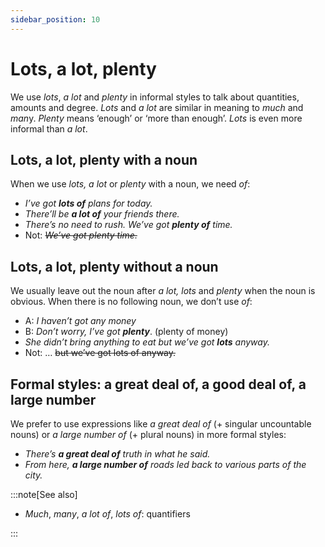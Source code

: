 ```yaml
---
sidebar_position: 10
---
```


# Lots, a lot, plenty

We use *lots*, *a lot* and *plenty* in informal styles to talk about quantities, amounts and degree. *Lots* and *a lot* are similar in meaning to *much* and *man*y. *Plenty* means ‘enough’ or ‘more than enough’. *Lots* is even more informal than *a lot*.

## Lots, a lot, plenty with a noun

When we use *lots, a lot* or *plenty* with a noun, we need *of*:

- *I’ve got **lots of** plans for today.*
- *There’ll be **a lot of** your friends there.*
- *There’s no need to rush. We’ve got **plenty of** time.*
- Not: *~~We’ve got plenty time.~~*

## Lots, a lot, plenty without a noun

We usually leave out the noun after *a lot, lots* and *plenty* when the noun is obvious. When there is no following noun, we don’t use *of*:

- A: *I haven’t got any money*
- B: *Don’t worry, I’ve got* ***plenty***. (plenty of money)
- *She didn’t bring anything to eat but we’ve got **lots** anyway.*
- Not: … ~~but we’ve got lots of anyway.~~

## Formal styles: a great deal of, a good deal of, a large number

We prefer to use expressions like *a great deal of* (+ singular uncountable nouns) or *a large number of* (+ plural nouns) in more formal styles:

- *There’s **a great deal of** truth in what he said.*
- *From here, **a large number of** roads led back to various parts of the city.*

:::note[See also]

- *Much*, *many*, *a lot of*, *lots of*: quantifiers

:::
